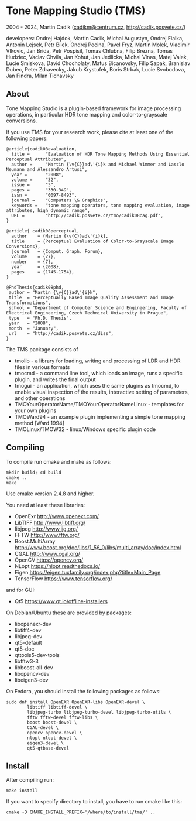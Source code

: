 Tone Mapping Studio (TMS)
======
 
2004 - 2024, Martin Cadik (cadikm@centrum.cz, http://cadik.posvete.cz/)

developers: Ondrej Hajdok, Martin Cadik, Michal Augustyn, Ondrej Fialka, Antonin Lejsek, Petr Bilek, Ondrej Pecina, Pavel Fryz, Martin Molek, Vladimir Vlkovic, Jan Brida, Petr Pospisil, Tomas Chlubna, Filip Brezna, Tomas Hudziec, Vaclav Chvila, Jan Kohut, Jan Jedlicka, Michal Vlnas, Matej Valek, Lucie Smiskova, David Chocholaty, Matus Bicanovsky, Filip Sapak, Branislav Dubec, Peter Zdravecky, Jakub Krystufek, Boris Strbak, Lucie Svobodova, Jan Findra, Milan Tichavsky



About 
-----

Tone Mapping Studio is a plugin-based framework for image processing operations, 
in particular HDR tone mapping and color-to-grayscale conversions. 

If you use TMS for your research work, please cite at least one of the following papers:

	@article{cadik08evaluation,
	  title =      "Evaluation of HDR Tone Mapping Methods Using Essential Perceptual Attributes",
	  author =     "Martin {\v{C}}ad\'{i}k and Michael Wimmer and Laszlo Neumann and Alessandro Artusi",
	  year =       "2008",
	  volume =     "32",
	  issue =      "3",
	  pages =      "330-349",
	  issn =       "0097-8493",
	  journal =    "Computers \& Graphics",
	  keywords =   "tone mapping operators, tone mapping evaluation, image attributes, high dynamic range",
	  URL =        "http://cadik.posvete.cz/tmo/cadik08cag.pdf",
	}

	@article{ cadik08perceptual,
	  author    = {Martin {\v{C}}ad\'{i}k},
	  title     = {Perceptual Evaluation of Color-to-Grayscale Image Conversions},
	  journal   = {Comput. Graph. Forum},
	  volume    = {27},
	  number    = {7},
	  year      = {2008},
	  pages     = {1745-1754},
	}
	
	@PhdThesis{cadik08phd,
	 author = "Martin {\v{C}}ad\'{i}k",
	 title  = "Perceptually Based Image Quality Assessment and Image Transformations",
	 school = "Department of Computer Science and Engineering, Faculty of Electrical Engineering, Czech Technical University in Prague",
	 type   = "Ph.D. Thesis",
	 year   = "2008",
	 month  = "January",
	 url    = "http://cadik.posvete.cz/diss",
	}
 

The TMS package consists of 
- tmolib - a library for loading, writing and processing of LDR and HDR files in various formats
- tmocmd - a command line tool, which loads an image, runs a specific plugin, and writes the final output
- tmogui - an application, which uses the same plugins as tmocmd, to enable visual inspection of the results, interactive setting of parameters, and other operations
- TMOYourOperatorName/TMOYourOperatorNameLinux - templates for your own plugins
- TMOWard94 - an example plugin implementing a simple tone mapping method [Ward 1994]
- TMOLinux/TMOW32 - linux/Windows specific plugin code


Compiling
--------

To compile run cmake and make as follows:
 
    mkdir build; cd build
	cmake .. 
	make 

Use cmake version 2.4.8 and higher.

You need at least these libraries:
- OpenExr                 http://www.openexr.com/
- LibTIFF                 http://www.libtiff.org/
- libjpeg                 http://www.ijg.org/
- FFTW                    http://www.fftw.org/
- Boost.MultiArray        http://www.boost.org/doc/libs/1_56_0/libs/multi_array/doc/index.html
- CGAL                    http://www.cgal.org/
- OpenCV                  https://opencv.org/
- NLopt                   https://nlopt.readthedocs.io/
- Eigen                   https://eigen.tuxfamily.org/index.php?title=Main_Page
- TensorFlow              https://www.tensorflow.org/

and for GUI:
- Qt5              https://www.qt.io/offline-installers


On Debian/Ubuntu these are provided by packages:
- libopenexr-dev
- libtiff4-dev
- libjpeg-dev
- qt5-default
- qt5-doc
- qttools5-dev-tools
- libfftw3-3
- libboost-all-dev
- libopencv-dev
- libeigen3-dev


On Fedora, you should install the following packages as follows:

	sudo dnf install OpenEXR OpenEXR-libs OpenEXR-devel \
            libtiff libtiff-devel \
            libjpeg-turbo libjpeg-turbo-devel libjpeg-turbo-utils \
            fftw fftw-devel fftw-libs \
            boost boost-devel \
            CGAL-devel \
            opencv opencv-devel \
            nlopt nlopt-devel \
            eigen3-devel \
            qt5-qtbase-devel


Install
--------

After compiling run: 

	make install
	
If you want to specify directory to install, you have to run cmake like this: 

	cmake -D CMAKE_INSTALL_PREFIX='/where/to/install/tms/' ..



